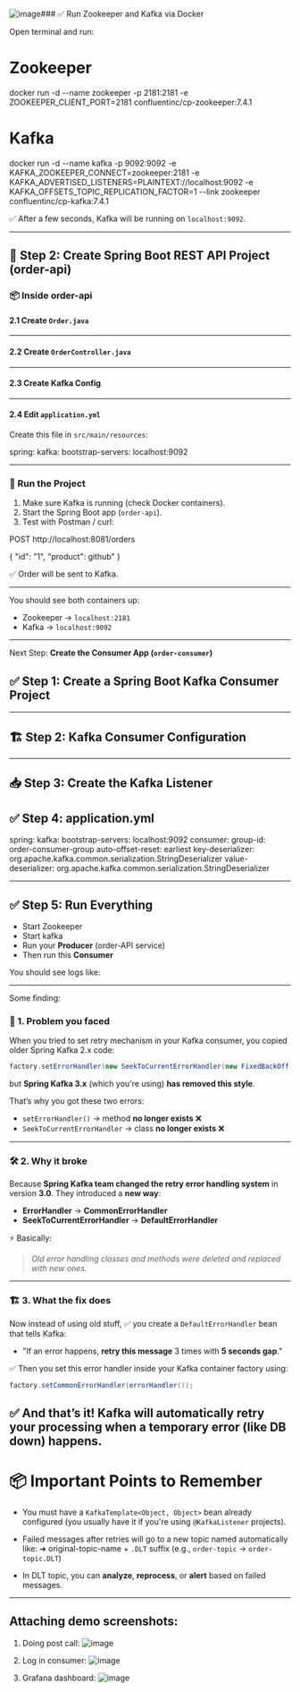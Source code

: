 ![image](https://github.com/user-attachments/assets/eeb531b4-95cc-4f3e-b1ad-5633b3079515)### ✅ Run Zookeeper and Kafka via Docker

Open terminal and run:

# Zookeeper
docker run -d --name zookeeper -p 2181:2181 -e ZOOKEEPER_CLIENT_PORT=2181 confluentinc/cp-zookeeper:7.4.1

# Kafka
docker run -d --name kafka -p 9092:9092 -e KAFKA_ZOOKEEPER_CONNECT=zookeeper:2181 -e KAFKA_ADVERTISED_LISTENERS=PLAINTEXT://localhost:9092 -e KAFKA_OFFSETS_TOPIC_REPLICATION_FACTOR=1 --link zookeeper confluentinc/cp-kafka:7.4.1


✅ After a few seconds, Kafka will be running on `localhost:9092`.

---

## 🧱 Step 2: Create Spring Boot REST API Project (order-api)

### 📦 Inside order-api

#### 2.1 Create `Order.java`
---

#### 2.2 Create `OrderController.java`
---

#### 2.3 Create Kafka Config
---

#### 2.4 Edit `application.yml`

Create this file in `src/main/resources`:


spring:
kafka:
bootstrap-servers: localhost:9092

---

### 🏁 Run the Project

1. Make sure Kafka is running (check Docker containers).
2. Start the Spring Boot app (`order-api`).
3. Test with Postman / curl:


POST http://localhost:8081/orders

{
"id": "1",
"product": github"
}

✅ Order will be sent to Kafka.

---
You should see both containers up:
- Zookeeper → `localhost:2181`
- Kafka → `localhost:9092`
---


Next Step: **Create the Consumer App (`order-consumer`)**

## ✅ Step 1: Create a Spring Boot Kafka Consumer Project

---

## 🏗 Step 2: Kafka Consumer Configuration

---

## 📥 Step 3: Create the Kafka Listener


## ✅ Step 4: application.yml

spring:
kafka:
bootstrap-servers: localhost:9092
consumer:
group-id: order-consumer-group
auto-offset-reset: earliest
key-deserializer: org.apache.kafka.common.serialization.StringDeserializer
value-deserializer: org.apache.kafka.common.serialization.StringDeserializer

---

## ✅ Step 5: Run Everything

- Start Zookeeper
- Start kafka
- Run your **Producer** (order-API service)
- Then run this **Consumer**

You should see logs like:


---
Some finding:
### 🧠 1. Problem you faced
When you tried to set retry mechanism in your Kafka consumer,
you copied older Spring Kafka 2.x code:
```java
factory.setErrorHandler(new SeekToCurrentErrorHandler(new FixedBackOff(5000L, 3)));
```
but **Spring Kafka 3.x** (which you're using) **has removed this style**.

That’s why you got these two errors:
- `setErrorHandler()` → method **no longer exists** ❌
- `SeekToCurrentErrorHandler` → class **no longer exists** ❌

---

### 🛠 2. Why it broke
Because **Spring Kafka team changed the retry error handling system** in version **3.0**.
They introduced a **new way**:
- **ErrorHandler** → **CommonErrorHandler**
- **SeekToCurrentErrorHandler** → **DefaultErrorHandler**

⚡ Basically:
> *Old error handling classes and methods were deleted and replaced with new ones.*

---

### 🏗 3. What the fix does
Now instead of using old stuff,
✅ you create a `DefaultErrorHandler` bean that tells Kafka:
- "If an error happens, **retry this message** 3 times with **5 seconds gap**."

✅ Then you set this error handler inside your Kafka container factory using:
```java
factory.setCommonErrorHandler(errorHandler());
```
✅ And that’s it!
Kafka will **automatically retry** your processing when a temporary error (like DB down) happens.
---

# 📦 Important Points to Remember

- You must have a `KafkaTemplate<Object, Object>` bean already configured (you usually have it if you're using `@KafkaListener` projects).
- Failed messages after retries will go to a new topic named automatically like:
  ➔ original-topic-name + `.DLT` suffix
  (e.g., `order-topic` → `order-topic.DLT`)

- In DLT topic, you can **analyze**, **reprocess**, or **alert** based on failed messages.

-----

## Attaching demo screenshots:
1. Doing post call:
![image](https://github.com/user-attachments/assets/44292052-3624-4d9c-81cd-5b7a34d1d2a3)


2. Log in consumer:
![image](https://github.com/user-attachments/assets/535d44ee-1d27-4840-918f-363933aaa38d)

3. Grafana dashboard:
![image](https://github.com/user-attachments/assets/a99904e6-a4ed-4598-a655-b4b865105abc)

